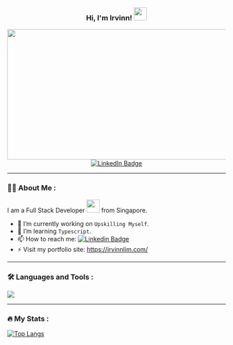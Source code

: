 <div id="header" align="center">
  <div>
    <h3>
    Hi, I'm Irvinn!
    <img src="https://media.giphy.com/media/hvRJCLFzcasrR4ia7z/giphy.gif" width="30px"/>
    </h3>
  </div>
  <div align="center">
    <img src="https://media.giphy.com/media/dWesBcTLavkZuG35MI/giphy.gif" width="600" height="300"/>
  </div>
  <div id="badges">
    <a href="https://www.linkedin.com/in/irvinnlim/">
      <img src="https://img.shields.io/badge/LinkedIn-blue?style=for-the-badge&logo=linkedin&logoColor=white" alt="LinkedIn Badge"/>
    </a>
  </div>
  <img src="https://komarev.com/ghpvc/?username=Irvinnlim&style=flat-square&color=blue" alt=""/>
  
</div>

---

### :man_technologist: About Me :

I am a Full Stack Developer <img src="https://media.giphy.com/media/WUlplcMpOCEmTGBtBW/giphy.gif" width="30"> from Singapore.

- 🔭 I’m currently working on `Upskilling Myself`.
- 🌱 I’m learning `Typescript`.
- 📫 How to reach me: [![Linkedin Badge](https://img.shields.io/badge/-LinkedIn-blue?style=flat&logo=Linkedin&logoColor=white)](https://www.linkedin.com/in/irvinnlim/)
- ⚡ Visit my portfolio site: https://irvinnlim.com/

---

### :hammer_and_wrench: Languages and Tools :
<p align="left">
  <a href="https://skillicons.dev">
    <img src="https://skillicons.dev/icons?i=html,css,js,py,jquery,react,next,bootstrap,tailwind,materialui,nodejs,express,django,mongodb,postgres,mysql,threejs,aws,firebase,vite,vercel,linux,vscode,git,github" />
  </a>
</p>

---

### :fire: My Stats :
[![Top Langs](https://github-readme-stats.vercel.app/api/top-langs/?username=Irvinnlim)](https://github.com/anuraghazra/github-readme-stats)


